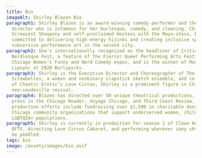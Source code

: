 ```yaml
---
title: Bio
imageAlt: Shirley Blazen Bio
paragraph1: Shirley Blazen is an award-winning comedy performer and theatrical
  director who is infamous for her burlesque, comedy, and clowning. Chicago's
  Screwiest Showpony and self-proclaimed Hostess with the Mayo-stess, Blazen is
  committed to delivering high-energy hijinks and creating inclusive spaces for
  subversive performance art in the second city.
paragraph2: She's internationally recognized as the headliner of Critical Strike
  Nerdlesque Fest, a feature of the Fierce! Queer Performing Arts Festival,
  Chicago Women’s Funny and Nerd Comedy expos, and is the winner of Master of
  Lipsync at 2020 Burlypicks.
paragraph3: Shirley is the Executive Director and Choreographer of The
  Screwbelles, a womxn and nonbinary slapstick sketch ensemble, and co-creator
  of Chaotic Erotic’s Love Circus, Shirley is a prominent figure in Chicago's
  neo-vaudeville revival.
paragraph4: Blazen has directed over 50 unique theatrical productions, garnering
  press in the Chicago Reader, Voyage Chicago, and Third Coast Review. Shirley’s
  production efforts include fundraising over $1,500 in charitable donations for
  Chicago community organizations that support underserved women, children, and
  LGBTQIA+ populations.
paragraph5: Shirley is currently in production for season 1 of Clown House for
  OFTV, directing Love Circus Cabaret, and performing wherever zany shtick can
  be peddled.
tags: bio
image: /assets/images/bio.avif
---
```

